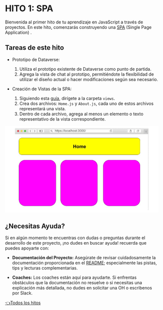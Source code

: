 # **HITO 1:** SPA

Bienvenida al primer hito de tu aprendizaje en JavaScript a través de proyectos. En este hito, comenzarás construyendo una [SPA](https://es.wikipedia.org/wiki/Single-page_application) (Single Page Application) .

## Tareas de este hito

* Prototipo de Dataverse:

  1. Utiliza el prototipo existente de Dataverse como punto de partida.
  2. Agrega la vista de chat al prototipo, permitiéndote la flexibilidad de utilizar el diseño actual o hacer modificaciones según sea necesario.

* Creación de Vistas de la SPA:

  1. Siguiendo esta [guía](https://github.com/Laboratoria/guide-router/tree/guide-v1), dirígete a la carpeta ```views```.
  2. Crea dos archivos: ```Home.js``` y ```About.js```, cada uno de estos archivos representará una vista.
  3. Dentro de cada archivo, agrega al menos un elemento o texto representativo de la vista correspondiente.

![Preview spa](./assets/previewSPA.gif)

## ¿Necesitas Ayuda?

Si en algún momento te encuentras con dudas o preguntas durante el desarrollo de este proyecto, ¡no dudes en buscar ayuda! recuerda que puedes apoyarte con:

* **Documentación del Proyecto:** Asegúrate de revisar cuidadosamente la documentación proporcionada en el [README](../README.md); especialmente las pistas, tips y lecturas complementarias.

* **Coaches:** Los coaches están aquí para ayudarte. Si enfrentas obstáculos que la documentación no resuelve o si necesitas una explicación más detallada, no dudes en solicitar una OH o escribenos por Slack.

[👈Todos los hitos](../README.md#6-hitos)
